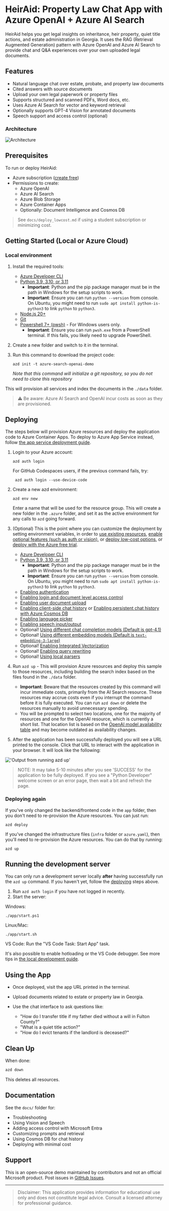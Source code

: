 
# HeirAid: Property Law Chat App with Azure OpenAI + Azure AI Search

HeirAid helps you get legal insights on inheritance, heir property, quiet title actions, and estate administration in Georgia. It uses the RAG (Retrieval Augmented Generation) pattern with Azure OpenAI and Azure AI Search to provide chat and Q&A experiences over your own uploaded legal documents.

## Features

- Natural language chat over estate, probate, and property law documents
- Cited answers with source documents
- Upload your own legal paperwork or property files
- Supports structured and scanned PDFs, Word docs, etc.
- Uses Azure AI Search for vector and keyword retrieval
- Optionally supports GPT-4 Vision for annotated documents
- Speech support and access control (optional)

### Architecture

![Architecture](docs/images/appcomponents.png)

## Prerequisites

To run or deploy HeirAid:

- Azure subscription ([create free](https://azure.microsoft.com/free))
- Permissions to create:
  - Azure OpenAI
  - Azure AI Search
  - Azure Blob Storage
  - Azure Container Apps
  - Optionally: Document Intelligence and Cosmos DB

> See `docs/deploy_lowcost.md` if using a student subscription or minimizing cost.

## Getting Started (Local or Azure Cloud)

### Local environment

1. Install the required tools:

    - [Azure Developer CLI](https://aka.ms/azure-dev/install)
    - [Python 3.9, 3.10, or 3.11](https://www.python.org/downloads/)
      - **Important**: Python and the pip package manager must be in the path in Windows for the setup scripts to work.
      - **Important**: Ensure you can run `python --version` from console. On Ubuntu, you might need to run `sudo apt install python-is-python3` to link `python` to `python3`.
    - [Node.js 20+](https://nodejs.org/download/)
    - [Git](https://git-scm.com/downloads)
    - [Powershell 7+ (pwsh)](https://github.com/powershell/powershell) - For Windows users only.
      - **Important**: Ensure you can run `pwsh.exe` from a PowerShell terminal. If this fails, you likely need to upgrade PowerShell.

2. Create a new folder and switch to it in the terminal.
3. Run this command to download the project code:

    ```shell
    azd init -t azure-search-openai-demo
    ```

    *Note that this command will initialize a git repository, so you do not need to clone this repository*



This will provision all services and index the documents in the `./data` folder.

> ⚠️ Be aware: Azure AI Search and OpenAI incur costs as soon as they are provisioned.

## Deploying

The steps below will provision Azure resources and deploy the application code to Azure Container Apps. To deploy to Azure App Service instead, follow [the app service deployment guide](docs/azure_app_service.md).

1. Login to your Azure account:

    ```shell
    azd auth login
    ```

    For GitHub Codespaces users, if the previous command fails, try:

   ```shell
    azd auth login --use-device-code
    ```

2. Create a new azd environment:

    ```shell
    azd env new
    ```

    Enter a name that will be used for the resource group.
    This will create a new folder in the `.azure` folder, and set it as the active environment for any calls to `azd` going forward.

3. (Optional) This is the point where you can customize the deployment by setting environment variables, in order to [use existing resources](docs/deploy_existing.md), [enable optional features (such as auth or vision)](docs/deploy_features.md), or [deploy low-cost options](docs/deploy_lowcost.md), or [deploy with the Azure free trial](docs/deploy_freetrial.md).
    - [Azure Developer CLI](https://aka.ms/azure-dev/install)
    - [Python 3.9, 3.10, or 3.11](https://www.python.org/downloads/)
      - **Important**: Python and the pip package manager must be in the path in Windows for the setup scripts to work.
      - **Important**: Ensure you can run `python --version` from console. On Ubuntu, you might need to run `sudo apt install python-is-python3` to link `python` to `python3`.
    - [Enabling authentication](docs/login_and_acl.md)
    - [Enabling login and document level access control](docs/login_and_acl.md)
    - [Enabling user document upload](docs/deploy_features.md#enabling-user-document-upload)
    - [Enabling client-side chat history](docs/deploy_features.md#enabling-client-side-chat-history) or [Enabling persistent chat history with Azure Cosmos DB](docs/deploy_features.md#enabling-persistent-chat-history-with-azure-cosmos-db)
    - [Enabling language picker](docs/deploy_features.md#enabling-language-picker)
    - [Enabling speech input/output](docs/deploy_features.md#enabling-speech-inputoutput)
    - Optional! [Using different chat completion models (Default is gpt-4.1)](docs/deploy_features.md#changing-chat-completion-model)
    - Optional! [Using different embedding models (Default is `text-embedding-3-large`)](docs/deploy_features.md#changing-embedding-model)
    - Optional! [Enabling Integrated Vectorization](docs/data_ingestion.md#overview-of-integrated-vectorization)
    - Optional! [Enabling query rewriting](deploy_features.md#enabling-query-rewriting)
    - Optional! [Using local parsers](docs/data_ingestion.md#using-local-parsers-for-document-extraction)

4. Run `azd up` - This will provision Azure resources and deploy this sample to those resources, including building the search index based on the files found in the `./data` folder.
    - **Important**: Beware that the resources created by this command will incur immediate costs, primarily from the AI Search resource. These resources may accrue costs even if you interrupt the command before it is fully executed. You can run `azd down` or delete the resources manually to avoid unnecessary spending.
    - You will be prompted to select two locations, one for the majority of resources and one for the OpenAI resource, which is currently a short list. That location list is based on the [OpenAI model availability table](https://learn.microsoft.com/azure/cognitive-services/openai/concepts/models#model-summary-table-and-region-availability) and may become outdated as availability changes.
1. After the application has been successfully deployed you will see a URL printed to the console.  Click that URL to interact with the application in your browser.
It will look like the following:

!['Output from running azd up'](docs/images/endpoint.png)

> NOTE: It may take 5-10 minutes after you see 'SUCCESS' for the application to be fully deployed. If you see a "Python Developer" welcome screen or an error page, then wait a bit and refresh the page.

### Deploying again

If you've only changed the backend/frontend code in the `app` folder, then you don't need to re-provision the Azure resources. You can just run:

```shell
azd deploy
```

If you've changed the infrastructure files (`infra` folder or `azure.yaml`), then you'll need to re-provision the Azure resources. You can do that by running:

```shell
azd up
```

## Running the development server

You can only run a development server locally **after** having successfully run the `azd up` command. If you haven't yet, follow the [deploying](#deploying) steps above.

1. Run `azd auth login` if you have not logged in recently.
2. Start the server:

  Windows:

  ```shell
  ./app/start.ps1
  ```

  Linux/Mac:

  ```shell
  ./app/start.sh
  ```

  VS Code: Run the "VS Code Task: Start App" task.

It's also possible to enable hotloading or the VS Code debugger.
See more tips in [the local development guide](docs/localdev.md).

## Using the App

* Once deployed, visit the app URL printed in the terminal.
* Upload documents related to estate or property law in Georgia.
* Use the chat interface to ask questions like:

  * "How do I transfer title if my father died without a will in Fulton County?"
  * "What is a quiet title action?"
  * "How do I evict tenants if the landlord is deceased?"

## Clean Up

When done:

```bash
azd down
```

This deletes all resources.

## Documentation

See the `docs/` folder for:

* Troubleshooting
* Using Vision and Speech
* Adding access control with Microsoft Entra
* Customizing prompts and retrieval
* Using Cosmos DB for chat history
* Deploying with minimal cost

## Support

This is an open-source demo maintained by contributors and not an official Microsoft product. Post issues in [GitHub Issues](https://github.com/your-repo/issues).

---

> Disclaimer: This application provides information for educational use only and does not constitute legal advice. Consult a licensed attorney for professional guidance.

```
